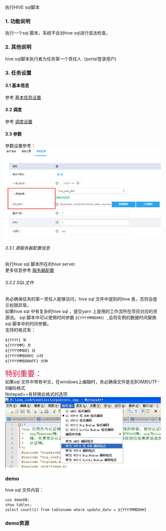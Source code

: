 执行HIVE sql脚本

### 1. 功能说明
执行一个sql 脚本，系统不会对hive sql进行语法检查。

### 2. 其他说明
hive sql脚本执行者为任务第一个责任人（portal登录用户)

### 3. 任务设置
#### 3.1 基本信息  
参考 [基本信息设置](/workflow/workflow/runnerBasicInfo.md)  
#### 3.2 调度  
参考 [调度设置](/workflow/workflow/runnerCycle.md)  

#### 3.3 参数
参数设置参考：
![hivesql](/workflow/workflow/images/hivesql.png)

###### 3.3.1 源服务器配置信息  
执行hive sql 脚本所在的hive server.  
更多信息参考 [服务器配置](/workflow/services/readme.md)

###### 3.3.2 SQL文件
务必确保任务的第一责任人能够访问，hive sql 文件中提到的hive 表，否则会提示权限异常。  
如果hive sql 中有复杂的hive sql ，提交yarn 上是用的工作流所在项目对应的资源池。 
sql 脚本中可以使用时间参数 ``` ${YYYYMMDDHH}  ``` ,会将实例的数据时间替换sql 脚本中的时间参数。  
支持的格式有：
```
${YYYY} 年
${YYYYMM} 月
${YYYYMMDD} 日
${YYYYMMDDHH} 小时
${YYYYMMDDHHFF} 分钟
```

<font color=#DC143C size=5>特别重要：</font>  
如果sql 文件中带有中文，在windows上编辑时，务必确保文件是无BOM的UTF-8编码格式  
Notepad++有转换此格式的选项  
![](/workflow/workflow/images/node1.jpg)

### demo
hive sql 文件内容：
```
use demoDB;
show tables;
select count(1) from tablename where update_date = ${YYYYMMDDHH}
```

### demo资源
